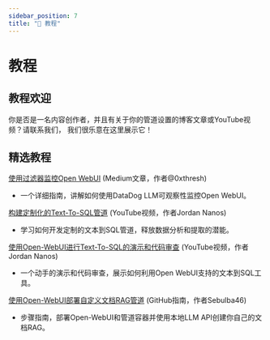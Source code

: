 ```yaml
---
sidebar_position: 7
title: "📖 教程"
---
```


# 教程

## 教程欢迎

你是否是一名内容创作者，并且有关于你的管道设置的博客文章或YouTube视频？请联系我们，
我们很乐意在这里展示它！

## 精选教程

[使用过滤器监控Open WebUI](https://medium.com/@0xthresh/monitor-open-webui-with-datadog-llm-observability-620ef3a598c6) (Medium文章，作者@0xthresh)

- 一个详细指南，讲解如何使用DataDog LLM可观察性监控Open WebUI。
  
[构建定制化的Text-To-SQL管道](https://www.youtube.com/watch?v=y7frgUWrcT4) (YouTube视频，作者Jordan Nanos)

- 学习如何开发定制的文本到SQL管道，释放数据分析和提取的潜能。

[使用Open-WebUI进行Text-To-SQL的演示和代码审查](https://www.youtube.com/watch?v=iLVyEgxGbg4) (YouTube视频，作者Jordan Nanos)

- 一个动手的演示和代码审查，展示如何利用Open WebUI支持的文本到SQL工具。

[使用Open-WebUI部署自定义文档RAG管道](https://github.com/Sebulba46/document-RAG-pipeline) (GitHub指南，作者Sebulba46) 

- 步骤指南，部署Open-WebUI和管道容器并使用本地LLM API创建你自己的文档RAG。
